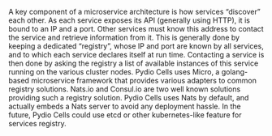 
A key component of a microservice architecture is how services “discover” each other. As each service exposes its API (generally using HTTP), it is bound to an IP and a port. Other services must know this address to contact the service and retrieve information from it. This is generally done by keeping a dedicated “registry”, whose IP and port are known by all services, and to which each service declares itself at run time. Contacting a service is then done by asking the registry a list of available instances of this service running on the various cluster nodes.
Pydio Cells uses Micro, a golang-based microservice framework that provides various adapters to common registry solutions. Nats.io and Consul.io are two well known solutions providing such a registry solution. Pydio Cells uses Nats by default, and actually embeds a Nats server to avoid any deployment hassle.
In the future, Pydio Cells could use etcd or other kubernetes-like feature for services registry.
